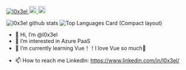 <p align="left"> 
  <a href="https://github.com/l0x3el/l0x3el/">
    <img src="https://komarev.com/ghpvc/?username=l0x3el" alt="l0x3el" />
  </a>
  <a href="http://twitter.com/l0x3el">
    <img height="20" src="https://img.shields.io/twitter/follow/l0x3el?label=Twitter&logo=twitter&style=flat" />
  </a>
  <a href="https://github.com/l0x3el">
    <img height="20" src="https://img.shields.io/github/followers/l0x3el?label=follow&logo=github&style=flat" />
  </a>
  <!--<a href="https://www.reddit.com/user/l0x3el">
    <img height="20" src="https://img.shields.io/reddit/user-karma/combined/l0x3el?label=Reddit&logo=reddit&style=flat" />
  </a>-->
<!--  <a href="https://stackoverflow.com/users/5720201/l0x3el">
    <img height="20" src="https://img.shields.io/stackexchange/stackoverflow/r/5720201?label=StackOverflow&logo=stack-overflow&style=flat" />
  </a>-->
 <!-- <a href="http://qiita.com/l0x3el">
    <img height="20" src="https://qiita-badge.apiapi.app/s/l0x3el/posts.svg" />
  </a>-->
  <!--<a href="http://qiita.com/l0x3el">
    <img height="20" src="https://qiita-badge.apiapi.app/s/l0x3el/contributions.svg" />
  </a>-->
</p>

![l0x3el github stats](https://github-readme-stats.vercel.app/api?username=l0x3el&count_private=true&show_icons=true)
![Top Languages Card (Compact layout)](https://github-readme-stats.vercel.app/api/top-langs/?username=l0x3el&layout=compact&count_private=true&show_icons=true)

- 👋 Hi, I’m @l0x3el 
- 👀 I’m interested in Azure PaaS
- 🌱 I’m currently learning Vue！！I love Vue so much💞️
<!-- - 💞️ I’m looking to collaborate on Azure SDK -->
- 📫 How to reach me 
  LinkedIn: https://www.linkedin.com/in/l0x3el/

<!---
l0x3el/l0x3el is a ✨ special ✨ repository because its `README.md` (this file) appears on your GitHub profile.
You can click the Preview link to take a look at your changes.
--->
